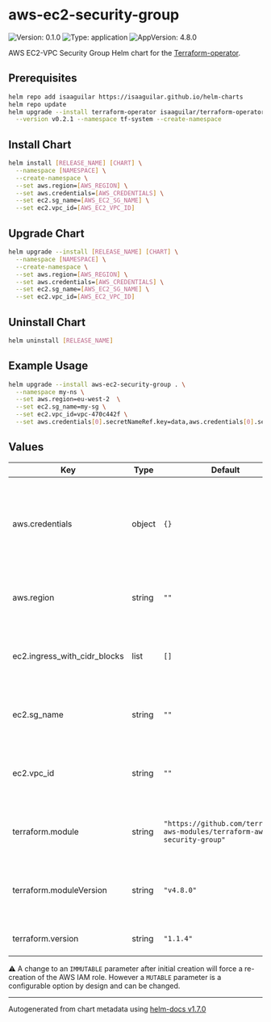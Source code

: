 # aws-ec2-security-group

![Version: 0.1.0](https://img.shields.io/badge/Version-0.1.0-informational?style=flat-square) ![Type: application](https://img.shields.io/badge/Type-application-informational?style=flat-square) ![AppVersion: 4.8.0](https://img.shields.io/badge/AppVersion-4.8.0-informational?style=flat-square)

AWS EC2-VPC Security Group Helm chart for the [Terraform-operator](https://github.com/isaaguilar/terraform-operator).

## Prerequisites
```bash
helm repo add isaaguilar https://isaaguilar.github.io/helm-charts
helm repo update
helm upgrade --install terraform-operator isaaguilar/terraform-operator \
  --version v0.2.1 --namespace tf-system --create-namespace
```

<!-- ## Get Repo Info
```bash
helm repo add appvia-community https://...
helm repo update
``` -->

## Install Chart
```bash
helm install [RELEASE_NAME] [CHART] \
  --namespace [NAMESPACE] \
  --create-namespace \
  --set aws.region=[AWS_REGION] \
  --set aws.credentials=[AWS_CREDENTIALS] \
  --set ec2.sg_name=[AWS_EC2_SG_NAME] \
  --set ec2.vpc_id=[AWS_EC2_VPC_ID]
```

## Upgrade Chart
```bash
helm upgrade --install [RELEASE_NAME] [CHART] \
  --namespace [NAMESPACE] \
  --create-namespace \
  --set aws.region=[AWS_REGION] \
  --set aws.credentials=[AWS_CREDENTIALS] \
  --set ec2.sg_name=[AWS_EC2_SG_NAME] \
  --set ec2.vpc_id=[AWS_EC2_VPC_ID]
```

## Uninstall Chart
```bash
helm uninstall [RELEASE_NAME]
```

## Example Usage
```bash
helm upgrade --install aws-ec2-security-group . \
  --namespace my-ns \
  --set aws.region=eu-west-2  \
  --set ec2.sg_name=my-sg \
  --set ec2.vpc_id=vpc-470c442f \
  --set aws.credentials[0].secretNameRef.key=data,aws.credentials[0].secretNameRef.name=tf-aws-secrets,aws.credentials[0].secretNameRef.namespace=my-ns
```

## Values

| Key | Type | Default | Description |
|-----|------|---------|-------------|
| aws.credentials | object | `{}` | The AWS credentials to be used for provisioning the IAM role. See [supported credential types](http://tf.isaaguilar.com/docs/references/configuration/#credentials-v1alpha1-tf) |
| aws.region | string | `""` | The AWS region where the IAM role should be created |
| ec2.ingress_with_cidr_blocks | list | `[]` | List of ingress rules to create where 'cidr_blocks' is used [MUTABLE]|
| ec2.sg_name | string | `""` | Name of EC2-VPC Security Group [IMMUTABLE] |
| ec2.vpc_id | string | `""` | ID of the VPC where to create security group [IMMUTABLE] |
| terraform.module | string | `"https://github.com/terraform-aws-modules/terraform-aws-security-group"` | The HashiCorp official Terraform module |
| terraform.moduleVersion | string | `"v4.8.0"` | The version of the Terraform module used to create an IAM role |
| terraform.version | string | `"1.1.4"` | The version of Terraform used |

:warning: A change to an `IMMUTABLE` parameter after initial creation will force a re-creation of the AWS IAM role. However a `MUTABLE` parameter is a configurable option by design and can be changed.

----------------------------------------------
Autogenerated from chart metadata using [helm-docs v1.7.0](https://github.com/norwoodj/helm-docs/releases/v1.7.0)
